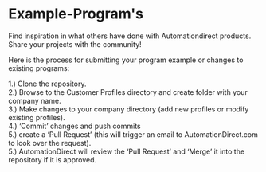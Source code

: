 # Example-Program's  
Find inspiration in what others have done with Automationdirect products. Share your projects with the community!

Here is the process for submitting your program example or changes to existing programs:

1.) Clone the repository.  
2.) Browse to the Customer Profiles directory and create folder with your company name.  
3.) Make changes to your company directory (add new profiles or modify existing profiles).  
4.) ‘Commit’ changes and push commits  
5.) create a ‘Pull Request’ (this will trigger an email to AutomationDirect.com to look over the request).  
5.) AutomationDirect will review the ‘Pull Request’ and ‘Merge’ it into the repository if it is approved.  
